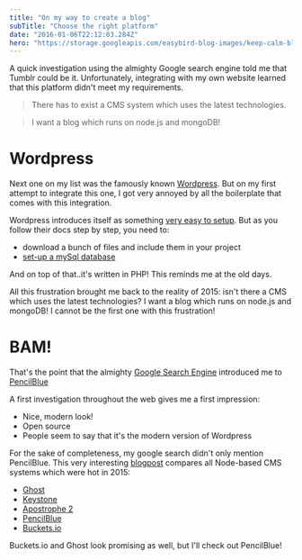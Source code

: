 ```yaml
---
title: "On my way to create a blog"
subTitle: "Choose the right platform"
date: "2016-01-06T22:12:03.284Z"
hero: "https://storage.googleapis.com/easybird-blog-images/keep-calm-blog.jpg"
---
```


A quick investigation using the almighty Google search engine told me that Tumblr could be it. Unfortunately, integrating with my own website learned that this platform didn't meet my requirements.

> There has to exist a CMS system which uses the latest technologies.

> I want a blog which runs on node.js and mongoDB!

# Wordpress

Next one on my list was the famously known [Wordpress](http://wordpress.com/). But on my first attempt to integrate this one, I got very annoyed by all the boilerplate that comes with this integration.

Wordpress introduces itself as something [very easy to setup](http://codex.wordpress.org/Integrating_Wordpress_with_Your_Website). But as you follow their docs step by step, you need to:

* download a bunch of files and include them in your project
* [set-up a mySql database](http://codex.wordpress.org/Installing_WordPress)

And on top of that..it's written in PHP! This reminds me at the old days.

All this frustration brought me back to the reality of 2015: isn't there a CMS which uses the latest technologies? I want a blog which runs on node.js and mongoDB! I cannot be the first one with this frustration!

# BAM!

That's the point that the almighty [Google Search Engine](https://www.google.be/webhp?sourceid=chrome-instant&ion=1&espv=2&ie=UTF-8#q=blog+node.js+mongodb+cms) introduced me to [PencilBlue](https://pencilblue.org/)

A first investigation throughout the web gives me a first impression:

* Nice, modern look!
* Open source
* People seem to say that it's the modern version of Wordpress

For the sake of completeness, my google search didn't only mention PencilBlue. This very interesting [blogpost](http://y-designs.com/blog/node-cms-comparison-2015/) compares all Node-based CMS systems which were hot in 2015:

* [Ghost](https://ghost.org/)
* [Keystone](http://keystonejs.com/)
* [Apostrophe 2](http://www.easybird.be/en/blog/Apostrophe%202)
* [PencilBlue](https://pencilblue.org/)
* [Buckets.io](https://github.com/asm-products/buckets)

Buckets.io and Ghost look promising as well, but I'll check out PencilBlue!